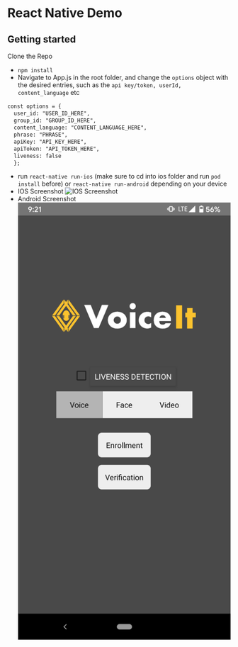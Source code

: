 # React Native Demo

## Getting started

Clone the Repo
- ```npm install```
- Navigate to App.js in the root folder, and change the ```options``` object with the desired entries, such as the ```api key/token, userId, content_language``` etc
```
const options = {
  user_id: "USER_ID_HERE",
  group_id: "GROUP_ID_HERE",
  content_language: "CONTENT_LANGUAGE_HERE",
  phrase: "PHRASE",
  apiKey: "API_KEY_HERE",
  apiToken: "API_TOKEN_HERE",
  liveness: false
  };
  ```
- run ```react-native run-ios``` (make sure to cd into ios folder and run ```pod install``` before) or ```react-native run-android``` depending on your device
- IOS Screenshot
![IOS Screenshot](/res/ios.png)
- Android Screenshot
![Android Screenshot](/res/android.png)

